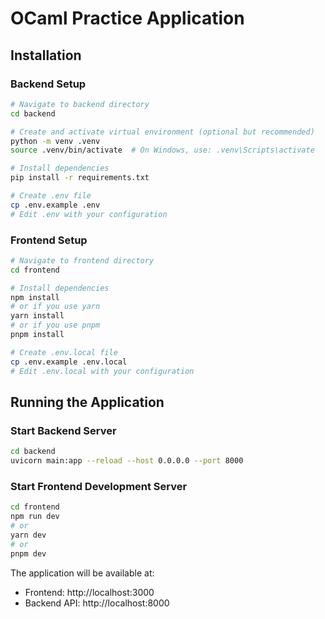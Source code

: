 # OCaml Practice Application

## Installation

### Backend Setup
```bash
# Navigate to backend directory
cd backend

# Create and activate virtual environment (optional but recommended)
python -m venv .venv
source .venv/bin/activate  # On Windows, use: .venv\Scripts\activate

# Install dependencies
pip install -r requirements.txt

# Create .env file
cp .env.example .env
# Edit .env with your configuration
```

### Frontend Setup
```bash
# Navigate to frontend directory
cd frontend

# Install dependencies
npm install
# or if you use yarn
yarn install
# or if you use pnpm
pnpm install

# Create .env.local file
cp .env.example .env.local
# Edit .env.local with your configuration
```

## Running the Application

### Start Backend Server
```bash
cd backend
uvicorn main:app --reload --host 0.0.0.0 --port 8000
```

### Start Frontend Development Server
```bash
cd frontend
npm run dev
# or
yarn dev
# or
pnpm dev
```

The application will be available at:
- Frontend: http://localhost:3000
- Backend API: http://localhost:8000